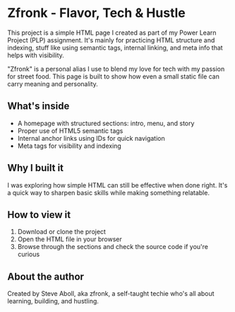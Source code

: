 # Zfronk - Flavor, Tech & Hustle

This project is a simple HTML page I created as part of my Power Learn Project (PLP) assignment. It's mainly for practicing HTML structure and indexing, stuff like using semantic tags, internal linking, and meta info that helps with visibility.

"Zfronk" is a personal alias I use to blend my love for tech with my passion for street food. This page is built to show how even a small static file can carry meaning and personality.

## What's inside

* A homepage with structured sections: intro, menu, and story
* Proper use of HTML5 semantic tags
* Internal anchor links using IDs for quick navigation
* Meta tags for visibility and indexing

## Why I built it

I was exploring how simple HTML can still be effective when done right. It's a quick way to sharpen basic skills while making something relatable.

## How to view it

1. Download or clone the project
2. Open the HTML file in your browser
3. Browse through the sections and check the source code if you're curious

## About the author

Created by Steve Aboll, aka zfronk, a self-taught techie who's all about learning, building, and hustling.
